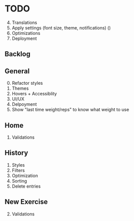 # TODO

4. Translations
6. Apply settings (font size, theme, notifications) ()
7. Optimizations
8. Deployment


## Backlog 

## General 
0. Refactor styles
5. Themes
7. Hovers + Accessiblity
8. UI/UX
11. Delpoyment
13. Show "last time weight/reps" to know what weight to use


## Home

1. Validations


## History

1. Styles
2. Filters
3. Optimization
5. Sorting
8. Delete entries


## New Exercise

2. Validations
